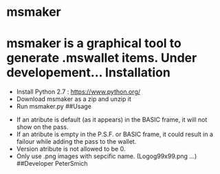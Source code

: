# msmaker
msmaker is a graphical tool to generate .mswallet items.
Under developement...
Installation
===========
* Install Python 2.7 : https://www.python.org/
* Download msmaker as a zip and unzip it
* Run msmaker.py
##Usage
- If an atribute is default (as it appears) in the BASIC frame, it will not show on the pass.
- If an atribute is empty in the P.S.F. or BASIC frame, it could result in a failour while adding the pass to the wallet.
- Version atribute is not allowed to be 0.
- Only use .png images with sepcific name. (Logog99x99.png ...)
##Developer
PeterSmich

